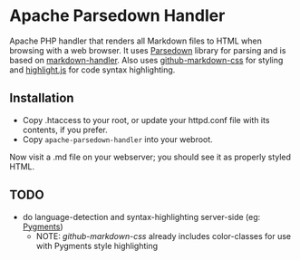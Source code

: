 # Apache Parsedown Handler

Apache PHP handler that renders all Markdown files to HTML when browsing with a web browser.  It uses [Parsedown](https://github.com/erusev/parsedown) library for parsing and is based on [markdown-handler](https://github.com/sminnee/markdown-handler).  Also uses [github-markdown-css](https://github.com/sindresorhus/github-markdown-css) for styling and [highlight.js](https://github.com/isagalaev/highlight.js) for code syntax highlighting.

## Installation
* Copy .htaccess to your root, or update your httpd.conf file with its contents, if you prefer.
* Copy `apache-parsedown-handler` into your webroot.

Now visit a .md file on your webserver; you should see it as properly styled HTML.

## TODO
* do language-detection and syntax-highlighting server-side (eg: [Pygments](http://pygments.org/))
    * NOTE: _github-markdown-css_ already includes color-classes for use with Pygments style highlighting

